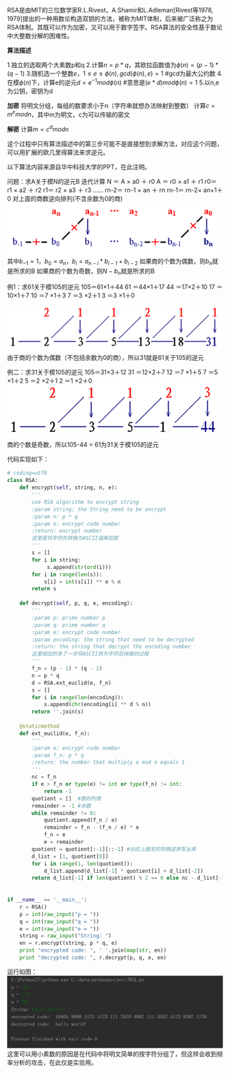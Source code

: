 
RSA是由MIT的三位数学家R.L.Rivest，A.Shamir和L.Adleman[Rivest等1978, 1979]提出的一种用数论构造双钥的方法，被称为MIT体制，后来被广泛称之为RSA体制。其既可以作为加密，又可以用于数字签字。RSA算法的安全性基于数论中大整数分解的困难性。

**算法描述**

1.独立的选取两个大素数p和q
2.计算$n = p * q$，其欧拉函数值为$\phi(n) = (p-1) * (q-1)$
3.随机选一个整数$e$，$1\leq e\leq \phi(n) , gcd(\phi(n),e) = 1$ #gcd为最大公约数
4.在模$\phi(n)$下，计算e的逆元$d = e^{-1} mod \phi(n)$ #意思是$(e * d) mod \phi(n) =1$
5.以n,e为公钥，密钥为d

**加密**
将明文分组，每组的数要求小于n（字符串就想办法映射到整数）
计算$c = m^e mod n$，其中m为明文，c为可以传输的密文

**解密**
计算$m = c^d mod n$

这个过程中只有算法描述中的第三步可能不是直接想到求解方法，对应这个问题，可以用扩展的欧几里得算法来求逆元。

以下算法内容来源自华中科技大学的PPT，在此注明。

问题：求A关于模N的逆元B
迭代计算
 N ＝ A × a0 ＋ r0
 A ＝ r0 × a1 ＋ r1
 r0＝ r1 × a2 ＋ r2
 r1＝ r2 × a3 ＋ r3
……
rn-2＝ rn-1 × an  ＋ rn
rn-1＝ rn-2× an+1＋ 0 
对上面的商数逆向排列(不含余数为0的商)
![image1](/static/oujilide1.jpg)
其中$b_{-1} = 1$，$b_0 = a_n$，$b_i = a_{n-i} * b_{i-1} + b_{i-2}$
如果商的个数为偶数，则$b_n$就是所求的B
如果商的个数为奇数，则$N-b_n$就是所求的B

例1：求61关于模105的逆元
    		105＝61×1＋44
    		61 ＝44×1＋17
    		44 ＝17×2＋10
    		17 ＝10×1＋7
    		10 ＝7 ×1＋3
    		7  ＝3 ×2＋1
    		3  ＝3 ×1＋0

![image2](/static/oujilide2.jpg)
由于商的个数为偶数（不包括余数为0的商），所以31就是61关于105的逆元

例二：求31关于模105的逆元
    		105＝31×3＋12
    		31 ＝12×2＋7
    		12 ＝7 ×1＋5
    		 7 ＝5 ×1＋2
    		 5 ＝2 ×2＋1
  		    2 ＝1 ×2＋0
![image3](/static/oujilide3.jpg)
商的个数是奇数，所以105-44 = 61为31关于模105的逆元

代码实现如下：
```python
# coding=utf8
class RSA:
    def encrypt(self, string, n, e):
        '''
        use RSA algorithm to encrypt string
        :param string: the String need to be encrypt
        :param n: p * q
        :param e: encrypt code number
        :return: encrypt number
        这里是将字符先转换为ASCII值再加密
        '''
        s = []
        for i in string:
             s.append(str(ord(i)))
        for i in range(len(s)):
            s[i] = int(s[i]) ** e % n
        return s

    def decrypt(self, p, q, e, encoding):
        '''
        :param p: prime number p
        :param q: prime number q
        :param e: encrypt code number
        :param encoding: the string that need to be decrypted
        :return: the string that decrypt the encoding number
        这里相应的多了一步将ASCII转为字符后拼接的过程
        '''
        f_n = (p - 1) * (q - 1)
        n = p * q
        d = RSA.ext_euclid(e, f_n)
        s = []
        for i in range(len(encoding)):
            s.append(chr(encoding[i] ** d % n))
        return ''.join(s)

    @staticmethod
    def ext_euclid(e, f_n):
        '''
        :param e: encrypt code number
        :param f_n: p * q
        :return: the number that multiply e mod n equals 1
        '''
        nc = f_n
        if e > f_n or type(e) != int or type(f_n) != int:
            return -1
        quotient = []  #商的列表
        remainder = -1 #余数
        while remainder != 0:
            quotient.append(f_n / e)
            remainder = f_n - (f_n / e) * e
            f_n = e
            e = remainder
        quotient = quotient[:-1][::-1] #对应上面写的将商逆序写出来
        d_list = [1, quotient[0]] 
        for i in range(1, len(quotient)):
            d_list.append(d_list[-1] * quotient[i] + d_list[-2])
        return d_list[-1] if len(quotient) % 2 == 0 else nc - d_list[-1] #如果商的个数是偶数，直接返回bn，否则返回N - bn


if __name__ == '__main__':
    r = RSA()
    p = int(raw_input("p = "))
    q = int(raw_input("q = "))
    e = int(raw_input("e = "))
    string = raw_input("String: ")
    en = r.encrypt(string, p * q, e)
    print "encrypted code: ", ' '.join(map(str, en))
    print "decrypted code: ", r.decrypt(p, q, e, en)
```

运行如图：
![image4](/static/RSA1.png)
这里可以用小素数的原因是在代码中将明文简单的按字符分组了，但这样会收到频率分析的攻击，在此仅是实验用。